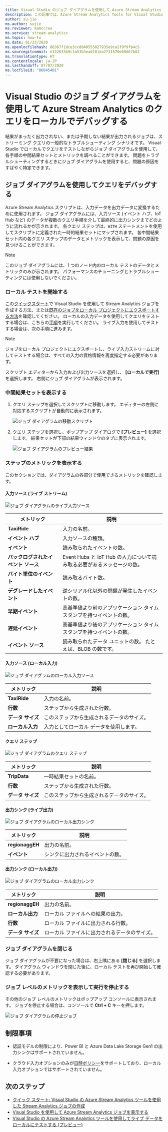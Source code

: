 ```yaml
---
title: Visual Studio のジョブ ダイアグラムを使用して Azure Stream Analytics のクエリをローカルでデバッグする
description: この記事では、Azure Stream Analytics Tools for Visual Studio のジョブ ダイアグラムを使用して、クエリをローカルでデバッグする方法について説明します。
author: su-jie
ms.author: sujie
ms.reviewer: mamccrea
ms.service: stream-analytics
ms.topic: how-to
ms.date: 01/23/2020
ms.openlocfilehash: 86367f1dce3cc8040555827935e9ca2f9f9fb4c5
ms.sourcegitcommit: e132633b9c3a53b3ead101ea2711570e60d67b83
ms.translationtype: HT
ms.contentlocale: ja-JP
ms.lasthandoff: 07/07/2020
ms.locfileid: "86045401"
---
```

# <a name="debug-azure-stream-analytics-queries-locally-using-job-diagram-in-visual-studio"></a>Visual Studio のジョブ ダイアグラムを使用して Azure Stream Analytics のクエリをローカルでデバッグする

結果がまったく出力されない、または予期しない結果が出力されるジョブは、ストリーミング クエリの一般的なトラブルシューティング シナリオです。 Visual Studio でローカルでクエリをテストしながらジョブ ダイアグラムを使用して、各手順の中間結果セットとメトリックを調べることができます。 問題をトラブルシューティングするときにジョブ ダイアグラムを使用すると、問題の原因をすばやく特定できます。

## <a name="debug-a-query-using-job-diagram"></a>ジョブ ダイアグラムを使用してクエリをデバッグする

Azure Stream Analytics スクリプトは、入力データを出力データに変換するために使用されます。 ジョブ ダイアグラムには、入力ソース (イベント ハブ、IoT Hub など) のデータが複数のクエリ手順を介して最終的に出力シンクまでどのように流れるかが示されます。 各クエリ ステップは、`WITH` ステートメントを使用してスクリプトに定義された一時的結果セットにマップされます。 各中間結果セット内の各クエリ ステップのデータとメトリックを表示して、問題の原因を見つけることができます。

> [!NOTE]
> このジョブ ダイアグラムには、1 つのノード内のローカル テストのデータとメトリックのみが示されます。 パフォーマンスのチューニングとトラブルシューティングには使用しないでください。

### <a name="start-local-testing"></a>ローカル テストを開始する

この[クイックスタート](stream-analytics-quick-create-vs.md)で Visual Studio を使用して Stream Analytics ジョブを作成する方法、または[既存のジョブをローカル プロジェクトにエクスポートする方法](stream-analytics-vs-tools.md#export-jobs-to-a-project)を確認してください。 ローカルの入力データを使用してクエリをテストする場合は、こちらの[手順](stream-analytics-live-data-local-testing.md)を実行してください。 ライブ入力を使用してテストする場合は、次の手順に進みます。

> [!NOTE]
> ジョブをローカル プロジェクトにエクスポートし、ライブ入力ストリームに対してテストする場合は、すべての入力の資格情報を再度指定する必要があります。  

スクリプト エディターから入力および出力ソースを選択し、 **[ローカルで実行]** を選択します。 右側にジョブ ダイアグラムが表示されます。

### <a name="view-the-intermediate-result-set"></a>中間結果セットを表示する  

1. クエリ ステップを選択してスクリプトに移動します。 エディターの左側に対応するスクリプトが自動的に表示されます。

   ![ジョブ ダイアグラムの移動スクリプト](./media/debug-locally-using-job-diagram/navigate-script.png)

2. クエリ ステップを選択し、ポップアップ ダイアログで **[プレビュー]** を選択します。 結果セットが下部の結果ウィンドウのタブに表示されます。

   ![ジョブ ダイアグラムのプレビュー結果](./media/debug-locally-using-job-diagram/preview-result.png)

### <a name="view-step-metrics"></a>ステップのメトリックを表示する

このセクションでは、ダイアグラムの各部分で使用できるメトリックを確認します。

#### <a name="input-sources-live-stream"></a>入力ソース (ライブ ストリーム)

![ジョブ ダイアグラムのライブ入力ソース](./media/debug-locally-using-job-diagram/live-input.png)

|メトリック|説明|
|-|-|
|**TaxiRide**| 入力の名前。|
|**イベント ハブ** | 入力ソースの種類。|
|**イベント**|読み取られたイベントの数。|
|**バックログされたイベント ソース**|Event Hubs と IoT Hub の入力について読み取る必要があるメッセージの数。|
|**バイト単位のイベント**|読み取るバイト数。|
| **デグレードしたイベント**|逆シリアル化以外の問題が発生したイベントの数。|
|**早期イベント**| 高基準値より前のアプリケーション タイムスタンプを持つイベントの数。|
|**遅延イベント**| 高基準値より後のアプリケーション タイムスタンプを持つイベントの数。|
|**イベント ソース**| 読み取られたデータ ユニットの数。 たとえば、BLOB の数です。|

#### <a name="input-sources-local-input"></a>入力ソース (ローカル入力)

![ジョブ ダイアグラムのローカル入力ソース](./media/debug-locally-using-job-diagram/local-input.png)

|メトリック|説明|
|-|-|
|**TaxiRide**| 入力の名前。|
|**行数**| ステップから生成された行数。|
|**データ サイズ**| このステップから生成されるデータのサイズ。|
|**ローカル入力**| 入力としてローカル データを使用します。|

#### <a name="query-steps"></a>クエリ ステップ

![ジョブ ダイアグラムのクエリ ステップ](./media/debug-locally-using-job-diagram/query-step.png)

|メトリック|説明|
|-|-|
|**TripData**|一時結果セットの名前。|
|**行数**| ステップから生成された行数。|
|**データ サイズ**| このステップから生成されるデータのサイズ。|
  
#### <a name="output-sinks-live-output"></a>出力シンク (ライブ出力)

![ジョブ ダイアグラムのローカル出力シンク](./media/debug-locally-using-job-diagram/live-output.png)

|メトリック|説明|
|-|-|
|**regionaggEH**|出力の名前。|
|**イベント**|シンクに出力されるイベントの数。|

#### <a name="output-sinks-local-output"></a>出力シンク (ローカル出力)

![ジョブ ダイアグラムのローカル出力シンク](./media/debug-locally-using-job-diagram/local-output.png)

|メトリック|説明|
|-|-|
|**regionaggEH**|出力の名前。|
|**ローカル出力**| ローカル ファイルへの結果の出力。|
|**行数**| ローカル ファイルに出力される行数。|
|**データ サイズ**| ローカル ファイルに出力されるデータのサイズ。|

### <a name="close-job-diagram"></a>ジョブ ダイアグラムを閉じる

ジョブ ダイアグラムが不要になった場合は、右上隅にある **[閉じる]** を選択します。 ダイアグラム ウィンドウを閉じた後に、ローカル テストを再び開始して確認する必要があります。

### <a name="view-job-level-metrics-and-stop-running"></a>ジョブ レベルのメトリックを表示して実行を停止する

その他のジョブ レベルのメトリックはポップアップ コンソールに表示されます。 ジョブを停止する場合は、コンソールで **Ctrl + C** キーを押します。

![ジョブ ダイアグラムの停止ジョブ](./media/debug-locally-using-job-diagram/stop-job.png)

## <a name="limitations"></a>制限事項

* 認証モデルの制限により、Power BI と Azure Data Lake Storage Gen1 の出力シンクはサポートされていません。

* クラウド入力オプションのみが[日時ポリシー](stream-analytics-out-of-order-and-late-events.md)をサポートしており、ローカル入力オプションではサポートされていません。

## <a name="next-steps"></a>次のステップ

* [クイック スタート: Visual Studio の Azure Stream Analytics ツールを使用した Stream Analytics ジョブの作成](stream-analytics-quick-create-vs.md)
* [Visual Studio を使用して Azure Stream Analytics ジョブを表示する](stream-analytics-vs-tools.md)
* [Visual Studio の Azure Stream Analytics ツールを使用してライブ データをローカルにテストする (プレビュー)](stream-analytics-live-data-local-testing.md)
